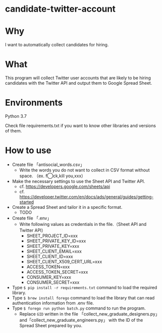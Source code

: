 # candidate-twitter-account

# Why
I want to automatically collect candidates for hiring.  

# What
This program will collect Twitter user accounts that are likely to be hiring candidates with the Twitter API
and output them to Google Spread Sheet.

# Environments
Python 3.7

Check file requirements.txt if you want to know other libraries and versions of them.

# How to use
- Create file 「antisocial_words.csv」
  - Write the words you do not want to collect in CSV format without space. （ex. f◯ck,kill you,xxx）
- Make the necessary settings to use the Sheet API and Twitter API.
  - cf. https://developers.google.com/sheets/api
  - cf. https://developer.twitter.com/en/docs/ads/general/guides/getting-started
- Create a Spread Sheet and tailor it in a specific format.
  - TODO
- Create file 「.env」
  - Write following values ​​as credentials in the file.（Sheet API and Twitter API）
    - SHEET_PROJECT_ID=xxx
    - SHEET_PRIVATE_KEY_ID=xxx
    - SHEET_PRIVATE_KEY=xxx
    - SHEET_CLIENT_EMAIL=xxx
    - SHEET_CLIENT_ID=xxx
    - SHEET_CLIENT_X509_CERT_URL=xxx
    - ACCESS_TOKEN=xxx
    - ACCESS_TOKEN_SECRET=xxx
    - CONSUMER_KEY=xxx
    - CONSUMER_SECRET=xxx 
- Type `$ pip install -r requirements.txt` command to load the required library.
- Type `$ brew install forego` command to load the library that can read authentication information from .env file.
- Type `$ forego run python batch.py` command to run the program.
  - Replace `GID` written in the file 「collect_new_graduate_designers.py」and「collect_new_graduate_engineers.py」 with the ID of the Spread Sheet prepared by you. 

